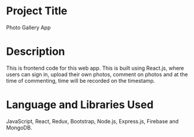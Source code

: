 # Project Title
Photo Gallery App

# Description
This is frontend code for this web app. This is built using React.js, where users can sign in, upload their own photos, comment on photos and at the time of commenting, time will be recorded on the timestamp.

# Language and Libraries Used
JavaScript, React, Redux, Bootstrap, Node.js, Express.js, Firebase and MongoDB.
